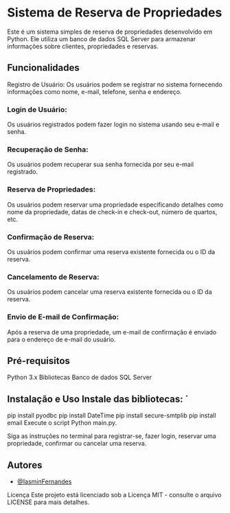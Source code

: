 # Sistema de Reserva de Propriedades 
Este é um sistema simples de reserva de propriedades desenvolvido em Python. Ele utiliza um banco de dados SQL Server para armazenar informações sobre clientes, propriedades e reservas.

## Funcionalidades
Registro de Usuário: Os usuários podem se registrar no sistema fornecendo informações como nome, e-mail, telefone, senha e endereço.

### Login de Usuário:
Os usuários registrados podem fazer login no sistema usando seu e-mail e senha.

### Recuperação de Senha: 
Os usuários podem recuperar sua senha fornecida por seu e-mail registrado.

### Reserva de Propriedades: 
Os usuários podem reservar uma propriedade especificando detalhes como nome da propriedade, datas de check-in e check-out, número de quartos, etc.

### Confirmação de Reserva: 
Os usuários podem confirmar uma reserva existente fornecida ou o ID da reserva.

### Cancelamento de Reserva: 
Os usuários podem cancelar uma reserva existente fornecida ou o ID da reserva.

### Envio de E-mail de Confirmação: 
Após a reserva de uma propriedade, um e-mail de confirmação é enviado para o endereço de e-mail do usuário.

## Pré-requisitos 
Python 3.x Bibliotecas Banco de dados SQL Server

## Instalação e Uso Instale das bibliotecas: ´
pip install pyodbc 
pip install DateTime 
pip install secure-smtplib 
pip install email 
Execute o script Python main.py.

Siga as instruções no terminal para registrar-se, fazer login, reservar uma propriedade, confirmar ou cancelar uma reserva.

## Autores

- [@IasminFernandes](https://github.com/IasminCQFernandes)

Licença Este projeto está licenciado sob a Licença MIT - consulte o arquivo LICENSE para mais detalhes.
